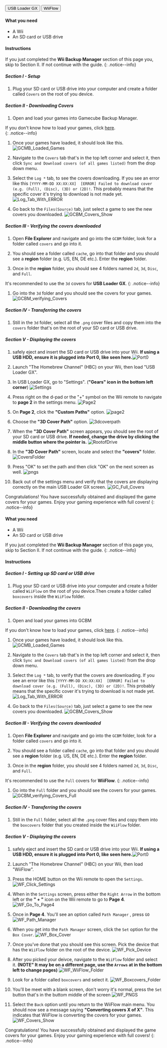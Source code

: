 <button class="tablinks btn btn--large btn--primary GCBM" id="defaultOpen" onclick="openTab(event, 'GCBM_usbloaderGX')">USB Loader GX</button>
<button class="tablinks btn btn--large btn--info GCBM" onclick="openTab(event, 'GCBM_wiiflow')">WiiFlow</button>

<!--  -->
<div id="GCBM_usbloaderGX" class="blanktabcontent" markdown="1">

#### What you need

- A Wii
- An SD card or USB drive

#### Instructions

If you just completed the **Wii Backup Manager** section of this page you, skip to Section II. If not continue with the guide.
{: .notice--info}

##### Section I - Setup

1. Plug your SD card or USB drive into your computer and create a folder called `Covers` on the root of you device.

##### Section II - Downloading Covers

1. Open and load your games into Gamecube Backup Manager.

If you don't know how to load your games, click [here](gcbackupmanager).<br>{: .notice--info}

1. Once your games have loaded, it should look like this. ![GCMB_Loaded_Games](/images/GCBM/GCMB_Loaded_Games.png)

1. Navigate to the `Covers` tab that's in the top left corner and select it, then click `Sync and Download covers (of all games listed)` from the drop down menu.

1. Select the `Log *` tab, to see the covers downloading. If you see an error like this `[YYYY-MM-DD XX:XX:XX]  [ERROR] Failed to download cover (e.g. (Full), (Disc), (3D) or (2D)!`. This probably means that the specific cover it's trying to download is not made yet.![Log_Tab_With_ERROR](/images/GCBM/Log_Tab_With_ERROR.png)

1. Go back to the `Files(Source)` tab, just select a game to see the new covers you downloaded. ![GCBM_Covers_Show](/images/GCBM/GCBM_Covers_Show.png)

##### Section III - Verifying the covers downloaded

1. Open **File Explorer** and navigate and go into the `GCBM` folder, look for a folder called `covers` and go into it.

1. You should see a folder called `cache`, go into that folder and you should see a **region** folder (e.g. US, EN, DE etc.). Enter the **region** folder.

1. Once in the **region** folder, you should see 4 folders named `2d`, `3d`, `Disc`, and `Full`.

It's recommended to use the `3d` covers for **USB Loader GX**. {: .notice--info}

1. Go into the `3d` folder and you should see the covers for your games. ![GCBM_verifying_Covers](/images/GCBM/GCBM_verifying_Covers.png)

##### Section IV - Transferring the covers

1. Still in the `3d` folder, select all the `.png` cover files and copy them into the `covers` folder that's on the root of your SD card or USB drive.

##### Section V - Displaying the covers

1. safely eject and insert the SD card or USB drive into your Wii. **If using a USB HDD, ensure it is plugged into Port 0, like seen here.**![Port0](/images/USBLoadergx/Port0.png)

1. Launch "The Homebrew Channel" (HBC) on your Wii, then load "USB Loader GX".

1. In USB Loader GX, go to "Settings". (**"Gears" icon in the bottom left corner**)
   ![Settings](/images/USBLoadergx/Settings.png)

1. Press right on the d-pad or the "+" symbol on the Wii remote to navigate to **page 2** in the settings menu. ![Page2](/images/USBLoadergx/Page_2.png)

1. On **Page 2**, click the **"Custom Paths"** option. ![page2](/images/USBLoadergx/Custom_Paths.png)

1. Choose the **"3D Cover Path"** option. ![3dcoverpath](/images/USBLoadergx/3D_Cover_Path.png)

1. When the **"3D Cover Path"** screen appears, you should see the root of your SD card or USB drive. **If needed, change the drive by clicking the middle button where the pointer is.** ![RootofDrive](/images/USBLoadergx/Switch_Drives.png)

1. In the **"3D Cover Path"** screen, locate and select the **"covers"** folder. ![CoversFolder](/images/USBLoadergx/Root_Covers.png)

1. Press "OK" to set the path and then click "OK" on the next screen as well. ![pngs](/images/USBLoadergx/USBLGX_PNGS.png)

1. Back out of the settings menu and verify that the covers are displaying correctly on the main USB Loader GX screen. ![GC_Full_Covers](/images/GCBM/GC_Full_Covers.png)

Congratulations! You have successfully obtained and displayed the game covers for your games. Enjoy your gaming experience with full covers!
{: .notice--info}

</div>

<!--  -->
<div id="GCBM_wiiflow" class="blanktabcontent" markdown="1">

#### What you need

- A Wii
- An SD card or USB drive

If you just completed the **Wii Backup Manager** section of this page you, skip to Section II. If not continue with the guide. {: .notice--info}

#### Instructions

##### Section I - Setting up SD card or USB drive

1. Plug your SD card or USB drive into your computer and create a folder called `WiiFlow` on the root of you device.Then create a folder called `boxcovers` inside the `WiiFlow` folder.

##### Section II - Downloading the covers

1. Open and load your games into GCBM

If you don't know how to load your games, click [here](gcbackupmanager).
{: .notice--info}

1. Once your games have loaded, it should look like this. ![GCMB_Loaded_Games](/images/GCBM/GCMB_Loaded_Games.png)

1. Navigate to the `Covers` tab that's in the top left corner and select it, then click `Sync and Download covers (of all games listed)` from the drop down menu.

1. Select the `Log *` tab, to verify that the covers are downloading. If you see an error like this `[YYYY-MM-DD XX:XX:XX]  [ERROR] Failed to download cover (e.g. (Full), (Disc), (3D) or (2D)!`. This probably means that the specific cover it's trying to download is not made yet.![Log_Tab_With_ERROR](/images/GCBM/Log_Tab_With_ERROR.png)

1. Go back to the `Files(Source)` tab, just select a game to see the new covers you downloaded. ![GCBM_Covers_Show](/images/GCBM/GCBM_Covers_Show.png)

##### Section III - Verifying the covers downloaded

1. Open **File Explorer** and navigate and go into the `GCBM` folder, look for a folder called `covers` and go into it.

1. You should see a folder called `cache`, go into that folder and you should see a **region** folder (e.g. US, EN, DE etc.). Enter the **region** folder.

1. Once in the **region** folder, you should see 4 folders named `2d`, `3d`, `Disc`, and `Full`.

It's recommended to use the `Full` covers for **WiiFlow**. {: .notice--info}

1. Go into the `Full` folder and you should see the covers for your games. ![GCBM_verifying_Covers_Full](/images/GCBM/GCBM_Verifying_Covers_Full.png)

##### Section IV - Transferring the covers

1. Still in the `Full` folder, select all the `.png` cover files and copy them into the `boxcovers` folder that you created inside the `WiiFlow` folder.

##### Section V - Displaying the covers

1. safely eject and insert the SD card or USB drive into your Wii. **If using a USB HDD, ensure it is plugged into Port 0, like seen here.**![Port0](/images/USBLoadergx/Port0.png)

1. Launch "The Homebrew Channel" (HBC) on your Wii, then load "WiiFlow".

1. Press the HOME button on the Wii remote to open the `Settings`. ![WF_Click_Settings](/images/WiiFlow/WF_Click_Settings.png)

1. When in the `Settings` screen, press either the `Right Arrow` in the bottom left or the **" + "** icon on the Wii remote to go to **Page 4**. ![WF_Go_To_Page4](/images/WiiFlow/WF_Go_To_Page4.png)

1. Once in **Page 4**. You'll see an option called `Path Manager` , press `GO` ![WF_Path_Manager](/images/WiiFlow/WF_Path_Manager.png)

1. When you get into the `Path Manager` screen, click the `Set` option for the `Box Cover`. ![WF_Box_Cover](/images/WiiFlow/WF_Box_Cover.png)

1. Once you've done that you should see this screen. Pick the device that has the `WiiFlow` folder on the root of the device. ![WF_Pick_Device](/images/WiiFlow/WF_Pick_Device.png)

1. After you picked your deivce, navigate to the `WiiFlow` folder and select it. **(NOTE" It may be on a different page, use the `Arrows` at in the bottom left to change pages)** ![WF_WiiFlow_Folder](/images/WiiFlow/WF_WiiFlow_Folder.png)

1. Look for a folder called `boxcovers` and select it. ![WF_Boxcovers_Folder](/images/WiiFlow/WF_Boxcovers_Folder.png)

1. You'll be meet with a blank screen, don't worry it's normal, press the `Set` button that's in the buttom middle of the screen ![WF_PNGS](/images/WiiFlow/WF_PNGS.png)

1. Select the `Back` option until you return to the WiiFlow main menu. You should now see a message saying **"Converting covers X of X"**. This indicates that WiiFlow is converting the covers for your games. ![WF_Covers_Show](/images/GCBM/WF_GC_Full_Covers.png)

Congratulations! You have successfully obtained and displayed the game covers for your games. Enjoy your gaming experience with full covers!
{: .notice--info}

</div>

<script>
  let tabcontent = document.getElementsByClassName("blanktabcontent");
  let tablinks = document.getElementsByClassName("tablinks");

  function openTab(evt, tabName) {
      let element;

      for (element of tabcontent) {
          element.style.display = "none";
      }

      for (element of tablinks) {
          element.className = element.className.replace(
              "btn--primary",
              "btn--info"
          );
          if (
              !element.className.includes("btn--info") &&
              element.className.includes("GCBM")
          )
              element.className += " btn--info";
      }

      document.getElementById(tabName).style.display = "block";
      evt.currentTarget.className = evt.currentTarget.className.replace(
          "btn--info",
          "btn--primary"
      );
  }

  // Get the element with id="defaultOpen" and click on it
  document.getElementById("defaultOpen").click();
</script>
